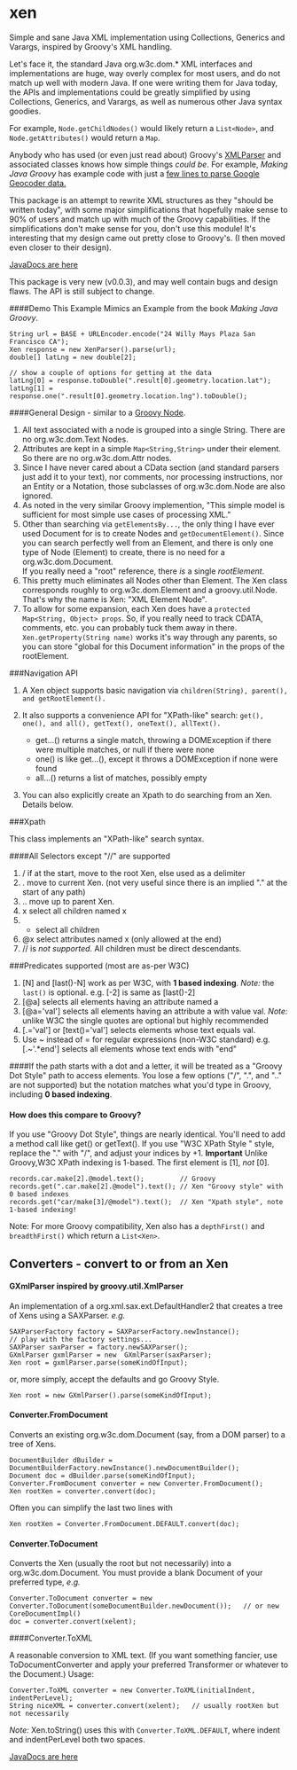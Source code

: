 xen
======

Simple and sane Java XML implementation using Collections, Generics and Varargs, inspired by Groovy's XML handling.

Let's face it, the standard Java org.w3c.dom.* XML interfaces and implementations are huge, way overly complex for most users,
and do not match up well with modern Java.  If one were writing them for Java today, the APIs and implementations could be greatly simplified
by using Collections, Generics, and Varargs, as well as numerous other Java syntax goodies.

For example, `Node.getChildNodes()` would likely return a `List<Node>`, and `Node.getAttributes()` would return a `Map`.

Anybody who has used (or even just read about) Groovy's [XMLParser](http://groovy.codehaus.org/api/groovy/util/XmlParser.html) and associated classes knows how simple things _could be_.
For example, _Making Java Groovy_ has example code with just a [few lines to parse Google Geocoder data.](https://github.com/kousen/Making-Java-Groovy/blob/6671f959c7ea9fc5e2522b4f85da1413ede71f20/ch02/groovybaseball/src/main/groovy/service/Geocoder.groovy)

This package is an attempt to rewrite XML structures as they "should be written today", with some major simplifications
that hopefully make sense to 90% of users and match up with much of the Groovy capabilities.  If the simplifications don't make sense for you, don't use this module!
It's interesting that my design came out pretty close to Groovy's.  (I then moved even closer to their design).

[JavaDocs are here](http://morganconrad.github.io/xen/javadocs/)

This package is very new (v0.0.3), and may well contain bugs and design flaws.  The API is still subject to change.

####Demo 
This Example Mimics an Example from the book _Making Java Groovy_.

    String url = BASE + URLEncoder.encode("24 Willy Mays Plaza San Francisco CA");
    Xen response = new XenParser().parse(url);
    double[] latLng = new double[2];
    
    // show a couple of options for getting at the data
    latLng[0] = response.toDouble(".result[0].geometry.location.lat"); 
    latLng[1] = response.one(".result[0].geometry.location.lng").toDouble();

####General Design - similar to a [Groovy Node](http://groovy.codehaus.org/api/groovy/util/Node.html).

 1. All text associated with a node is grouped into a single String.  There are no org.w3c.dom.Text Nodes.
 2. Attributes are kept in a simple `Map<String,String>` under their element.  So there are no org.w3c.dom.Attr nodes.
 3. Since I have never cared about a CData section (and standard parsers just add it to your text), nor comments, nor processing instructions,
 nor an Entity or a Notation, those subclasses of org.w3c.dom.Node are also ignored.  
 4. As noted in the very similar Groovy implemention, "This simple model is sufficient for most simple use cases of processing XML." 
 4. Other than searching via `getElementsBy...`, the only thing I have ever used Document for is to create Nodes and `getDocumentElement()`.
 Since you can search perfectly well from an Element, and there is only one type of Node (Element) to create, there is no need for a org.w3c.dom.Document.  
 If you really need a "root" reference,  there _is_ a single  _rootElement_.
 5. This pretty much eliminates all Nodes other than Element.  The Xen class corresponds roughly to org.w3c.dom.Element and a groovy.util.Node.
 That's why the name is Xen: "XML Element Node".
 6. To allow for some expansion, each Xen does have a `protected Map<String, Object> props`.  So, if you really need to track
  CDATA, comments, etc. you can probably tuck them away in there.  `Xen.getProperty(String name)` works it's way through any
  parents, so you can store "global for this Document information" in the props of the rootElement.

###Navigation API

 1. A Xen object supports basic navigation via `children(String), parent(), and getRootElement().`
 2. It also supports a convenience API for "XPath-like" search: `get(), one(), and all(), getText(), oneText(), allText().`
 
    - get...() returns a single match, throwing a DOMException if there were multiple matches, or null if there were none
    - one()    is like get...(), except it throws a DOMException if none were found
    - all...() returns a list of matches, possibly empty
 3. You can also explicitly create an Xpath to do searching from an Xen.   Details below.

###Xpath

This class implements an "XPath-like" search syntax.

####All Selectors except "//" are supported
 1. /   if at the start, move to the root Xen, else used as a delimiter
 2. .   move to current Xen.  (not very useful since there is an implied "." at the start of any path)
 3. ..  move up to parent Xen.
 4. x   select all children named x
 5. *   select all children
 6. @x  select attributes named x (only allowed at the end)
 7. // is _not supported_.  All children must be direct descendants.

 ###Predicates supported (most are as-per W3C)
 1. [N] and [last()-N] work as per W3C, with __1 based indexing__.  _Note:_ the `last()` is optional.  e.g. [-2] is same as [last()-2]
 2. [@a]  selects all elements having an attribute named a
 3. [@a='val'] selects all elements having an attribute a with value val.  _Note:_ unlike W3C the single quotes are optional but highly recommended
 4. [.='val'] or [text()='val'] selects elements whose text equals val.
 5. Use ~ instead of = for regular expressions (non-W3C standard)  e.g.  [.~'.*end'] selects all elements whose text ends with "end"

####If the path starts with a dot and a letter, it will be treated as a "Groovy Dot Style" path to access elements.
You lose a few options ("/", ".", and ".." are not supported) but the notation matches what you'd type in Groovy, including __0 based indexing__.

#### How does this compare to Groovy?

If you use "Groovy Dot Style", things are nearly identical.  You'll need to add a method call like get() or getText().
If you use "W3C XPath Style " style, replace the "." with "/", and adjust  your indices by +1.
**Important**  Unlike Groovy,W3C XPath indexing is 1-based.  The first element is \[1\], *not* \[0\].

    records.car.make[2].@model.text();         // Groovy
    records.get(".car.make[2].@model").text(); // Xen "Groovy style" with 0 based indexes
    records.get("car/make[3]/@model").text();  // Xen "Xpath style", note 1-based indexing!
    

Note:  For more Groovy compatibility, Xen also has a `depthFirst()` and `breadthFirst()` which return a `List<Xen>`.

Converters - convert to or from an Xen
-----

#### GXmlParser inspired by groovy.util.XmlParser

An implementation of a org.xml.sax.ext.DefaultHandler2 that creates a tree of Xens using a SAXParser.  _e.g._

    SAXParserFactory factory = SAXParserFactory.newInstance();
    // play with the factory settings...
    SAXParser saxParser = factory.newSAXParser();
    GXmlParser gxmlParser = new  GXmlParser(saxParser);
    Xen root = gxmlParser.parse(someKindOfInput);
    
or, more simply, accept the defaults and go Groovy Style.
    
    Xen root = new GXmlParser().parse(someKindOfInput);
    

#### Converter.FromDocument

Converts an existing org.w3c.dom.Document (say, from a DOM parser) to a tree of Xens.

    DocumentBuilder dBuilder = DocumentBuilderFactory.newInstance().newDocumentBuilder();
    Document doc = dBuilder.parse(someKindOfInput);
    Converter.FromDocument converter = new Converter.FromDocument();
    Xen rootXen = converter.convert(doc);
    
Often you can simplify the last two lines with

    Xen rootXen = Converter.FromDocument.DEFAULT.convert(doc);

#### Converter.ToDocument

Converts the Xen (usually the root but not necessarily) into a org.w3c.dom.Document.  You must provide a blank Document of your preferred type, _e.g._

    Converter.ToDocument converter = new Converter.ToDocument(someDocumentBuilder.newDocument());   // or new CoreDocumentImpl()
    doc = converter.convert(xelent);

####Converter.ToXML

A reasonable conversion to XML text.  (If you want something fancier, use ToDocumentConverter and apply your
preferred Transformer or whatever to the Document.)  Usage:

    Converter.ToXML converter = new Converter.ToXML(initialIndent, indentPerLevel);
    String niceXML = converter.convert(xelent);   // usually rootXen but not necessarily

_Note:_   Xen.toString() uses this with `Converter.ToXML.DEFAULT`, where indent and indentPerLevel both two spaces.

[JavaDocs are here](http://morganconrad.github.io/xen/javadocs/)